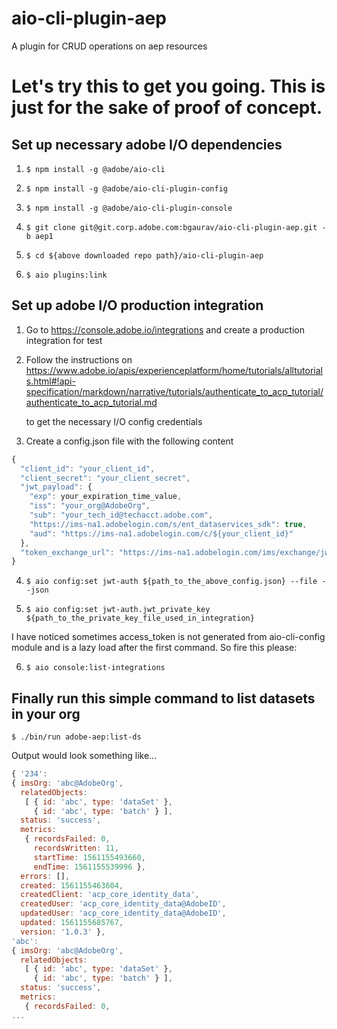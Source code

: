aio-cli-plugin-aep
==================

A plugin for CRUD operations on aep resources



<!-- tocstop -->
# Let's try this to get you going. This is just for the sake of proof of concept.





## Set up necessary adobe I/O dependencies
 
1. ```$ npm install -g @adobe/aio-cli```

2. ```$ npm install -g @adobe/aio-cli-plugin-config```

3. ```$ npm install -g @adobe/aio-cli-plugin-console```

4. ```$ git clone git@git.corp.adobe.com:bgaurav/aio-cli-plugin-aep.git -b aep1```

5. ```$ cd ${above downloaded repo path}/aio-cli-plugin-aep``` 

6. ```$ aio plugins:link```

## Set up adobe I/O production integration

1. Go to  https://console.adobe.io/integrations and create a production integration for test

2. Follow  the instructions on https://www.adobe.io/apis/experienceplatform/home/tutorials/alltutorials.html#!api-specification/markdown/narrative/tutorials/authenticate_to_acp_tutorial/authenticate_to_acp_tutorial.md
   
   to get the necessary I/O config credentials

3. Create a config.json file with the following content
```javascript
{
  "client_id": "your_client_id",
  "client_secret": "your_client_secret",
  "jwt_payload": { 
    "exp": your_expiration_time_value,
    "iss": "your_org@AdobeOrg",
    "sub": "your_tech_id@techacct.adobe.com",
    "https://ims-na1.adobelogin.com/s/ent_dataservices_sdk": true,
    "aud": "https://ims-na1.adobelogin.com/c/${your_client_id}"
  },
  "token_exchange_url": "https://ims-na1.adobelogin.com/ims/exchange/jwt/"
}
```
4. ```$ aio config:set jwt-auth ${path_to_the_above_config.json} --file --json```

5. ```$ aio config:set jwt-auth.jwt_private_key ${path_to_the_private_key_file_used_in_integration}```

 I have noticed sometimes access_token is not generated from aio-cli-config module and is a lazy load after the first command. So fire this please:
 
6. ```$ aio console:list-integrations```

## Finally run this simple command to list datasets in your org

   ```$ ./bin/run adobe-aep:list-ds```
 
 Output would look something like...  
  
   ```javascript 1.8
{ '234':
   { imsOrg: 'abc@AdobeOrg',
     relatedObjects:
      [ { id: 'abc', type: 'dataSet' },
        { id: 'abc', type: 'batch' } ],
     status: 'success',
     metrics:
      { recordsFailed: 0,
        recordsWritten: 11,
        startTime: 1561155493660,
        endTime: 1561155539996 },
     errors: [],
     created: 1561155463604,
     createdClient: 'acp_core_identity_data',
     createdUser: 'acp_core_identity_data@AdobeID',
     updatedUser: 'acp_core_identity_data@AdobeID',
     updated: 1561155685767,
     version: '1.0.3' },
  'abc':
   { imsOrg: 'abc@AdobeOrg',
     relatedObjects:
      [ { id: 'abc', type: 'dataSet' },
        { id: 'abc', type: 'batch' } ],
     status: 'success',
     metrics:
      { recordsFailed: 0,
...
```


